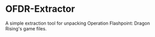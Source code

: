 # OFDR-Extractor
A simple extraction tool for unpacking Operation Flashpoint: Dragon Rising's game files.
